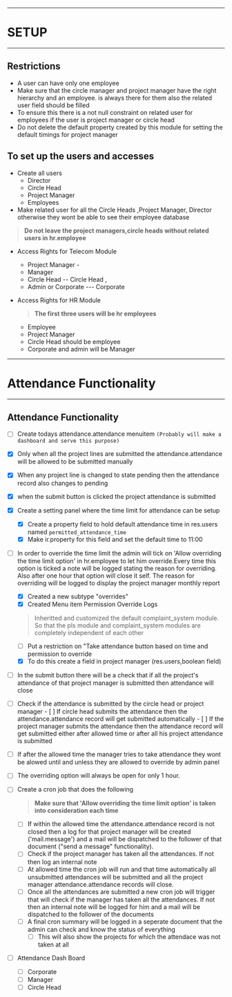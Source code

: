 -----------------
# SETUP
--------------

## Restrictions

- A user can have only one employee
-  Make sure that the circle manager and project manager have the right hierarchy and an employee. is always there for them also the related user field should be filled
-  To ensure this there is a not null constraint on related user for employees if the user is project manager or circle head 
- Do not delete the default property created by this module for setting the default timings for project manager

## To set up the users and accesses


-  Create all users 
	- Director 
	- Circle Head 
	- Project Manager 
	- Employees
-  Make related user for all the Circle Heads ,Project Manager, Director otherwise they wont be able to see their employee database

> **Do not leave the project managers,circle heads without related users in hr.employee**

-  Access Rights for Telecom Module 
	- Project Manager -
	- Manager
	- Circle Head -- Circle Head , 
	- Admin or Corporate --- Corporate
-  Access Rights for HR Module 

	> **The first three users will be hr employees**

	- Employee 
	- Project Manager 
	- Circle Head should be employee 
	- Corporate and admin will be Manager

------------------------------------
# Attendance Functionality
--------------------------------

## Attendance Functionality

- [ ] Create todays attendance.attendance menuitem `(Probably will make a dashboard and serve this purpose)` 
- [x] Only when all the project lines are submitted the attendance.attendance will be allowed to be submitted manually
- [x] When any project line is changed to state pending then the attendance record also changes to pending 
 
- [x] when the submit button is clicked the project attendance is submitted

- [x] Create a setting panel where the time limit for attendance can be setup
	- [x] Create a property field to hold  default attendance time in res.users named `permitted_attendance_time`
	- [x] Make ir.property for this field and set the default time to 11:00

- [ ] In order to override the time limit the admin will tick on 'Allow overriding the time limit option' in hr.employee to let him override.Every time this option is ticked a note will be logged stating the reason for overriding. Also after one hour that option will close it self. The reason for overriding will be logged to display the project manager monthly report
	- [x] Created a new subtype "overrides"
	- [x] Created Menu item Permission Override Logs 
	
	> Inheritted and customized the default complaint_system module. So that the pls module and complaint_system modules are completely independent of each other
	
	- [ ] Put a restriction on "Take attendance button based on time and permission to override
	- [x] To do this create a field in project manager (res.users,boolean field)
	
- [ ] In the submit button there will be a check that if all the project's attendance of that project manager is submitted then attendance will close 

- [ ] Check if the attendance is submitted by the circle head or project manager
		- [ ] If circle head submits the attendance then the attendance.attendance record will get submitted automatically
		- [ ] If the project manager submits the attendance then the attendance record will get submitted either after allowed time or after all his project attendance is submitted
			


- [ ] If after the allowed time the manager tries to take attendance they wont be alowed until and unless they are allowed to override by admin panel
- [ ] The overriding option will always be open for only 1 hour. 

- [ ] Create a cron job that does the following
	> **Make sure that 'Allow overriding the time limit option' is taken into consideration each time** 
	- [ ] If within the allowed time the attendance.attendance record is not closed then a log for that project manager will be created ('mail.message') and a mail will be dispatched to the follower of that document ("send a message" functionality).
	- [ ] Check if the project manager has taken all the attendances. If not then log an internal note 
    - [ ] At allowed time the cron job will run and that time automatically all unsubmitted attendances will be submitted and all the project manager attendance.attendance records will close.
	- [ ] Once all the attendances are submitted a new cron job will trigger that will check if the manager has taken all the attendances. If not then an internal note will be logged for him and a mail will be dispatched to the follower of the documents
	- [ ] A final cron summary will be logged in a seperate document that the admin can check and know the status of everything
		- [ ] This will also show the projects for which the attendace was not taken at all

- [ ] Attendance Dash Board 
	- [ ] Corporate
	- [ ] Manager
	- [ ] Circle Head  